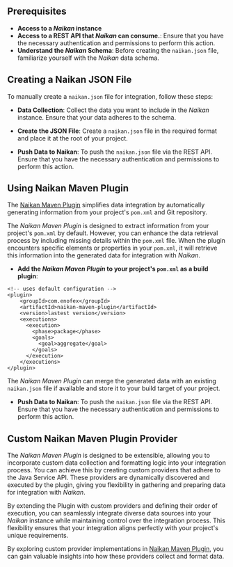 ## Prerequisites

* **Access to a *Naikan* instance**
* **Access to a REST API that *Naikan* can consume.**: Ensure that you have the necessary authentication and permissions to perform this action.
* **Understand the *Naikan* Schema**: Before creating the `naikan.json` file, familiarize yourself with the *Naikan* data schema.

## Creating a Naikan JSON File

To manually create a `naikan.json` file for integration, follow these steps:

* **Data Collection**: Collect the data you want to include in the *Naikan* instance. Ensure that your data adheres to the schema.

* **Create the JSON File**: Create a `naikan.json` file in the required format and place it at the root of your project. 

* **Push Data to Naikan**: To push the `naikan.json` file via the REST API. Ensure that you have the necessary authentication and permissions to perform this action.

## Using Naikan Maven Plugin

The [Naikan Maven Plugin](https://github.com/enofex/naikan-maven-plugin) simplifies data integration by automatically generating information from your project's `pom.xml` and Git repository. 

The *Naikan Maven Plugin* is designed to extract information from your project's `pom.xml` by default. However, you can enhance the data retrieval process by including missing details within the `pom.xml` file. When the plugin encounters specific elements or properties in your `pom.xml`, it will retrieve this information into the generated data for integration with *Naikan*.

* **Add the *Naikan Maven Plugin* to your project's `pom.xml` as a build plugin**:

```
<!-- uses default configuration -->
<plugin>
    <groupId>com.enofex</groupId>
    <artifactId>naikan-maven-plugin</artifactId>
    <version>lastest version</version>
    <executions>
      <execution>
        <phase>package</phase>
        <goals>
          <goal>aggregate</goal>
        </goals>
      </execution>
    </executions>
</plugin>
```

The *Naikan Maven Plugin* can merge the generated data with an existing `naikan.json` file if available and store it to your build target of your project.

* **Push Data to Naikan**: To push the `naikan.json` file via the REST API. Ensure that you have the necessary authentication and permissions to perform this action.

## Custom Naikan Maven Plugin Provider

The *Naikan Maven Plugin* is designed to be extensible, allowing you to incorporate custom data collection and formatting logic into your integration process. You can achieve this by creating custom providers that adhere to the Java Service API. These providers are dynamically discovered and executed by the plugin, giving you flexibility in gathering and preparing data for integration with *Naikan*.

By extending the Plugin with custom providers and defining their order of execution, you can seamlessly integrate diverse data sources into your *Naikan* instance while maintaining control over the integration process. This flexibility ensures that your integration aligns perfectly with your project's unique requirements.

By exploring custom provider implementations in [Naikan Maven Plugin](https://github.com/enofex/naikan-maven-plugin), you can gain valuable insights into how these providers collect and format data. 